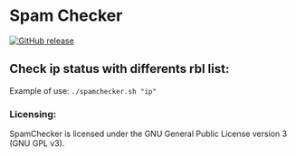 # Spam Checker
[![GitHub release](https://img.shields.io/github/v/release/matthernet/spamchecker)](https://github.com/matthernet/spamchecker/releases/)

## Check ip status with differents rbl list:
Example of use: `./spamchecker.sh "ip"`

### Licensing:
SpamChecker is licensed under the GNU General Public License version 3 (GNU GPL v3).
